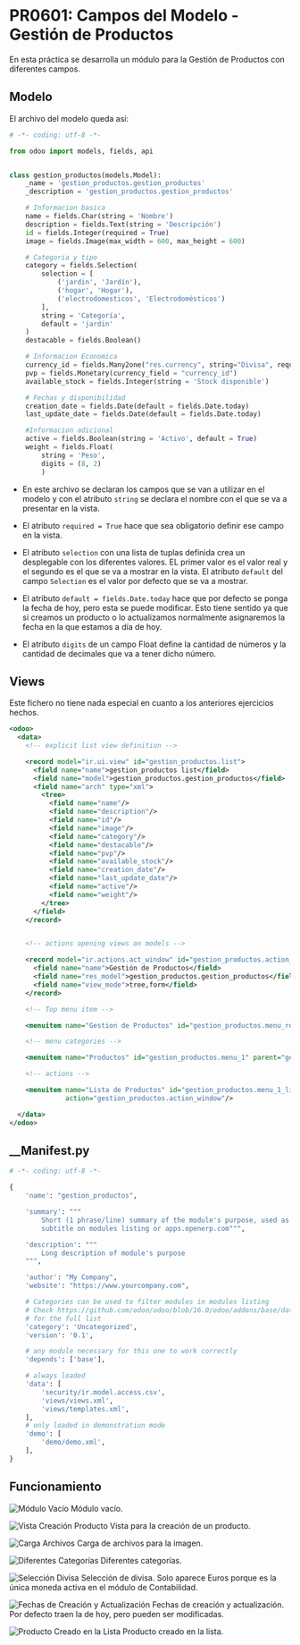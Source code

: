 # PR0601: Campos del Modelo - Gestión de Productos

En esta práctica se desarrolla un módulo para la Gestión de Productos con diferentes campos.

## Modelo

El archivo del modelo queda así:

```python
# -*- coding: utf-8 -*-

from odoo import models, fields, api


class gestion_productos(models.Model):
    _name = 'gestion_productos.gestion_productos'
    _description = 'gestion_productos.gestion_productos'

    # Informacion basica
    name = fields.Char(string = 'Nombre')
    description = fields.Text(string = 'Descripción')
    id = fields.Integer(required = True)
    image = fields.Image(max_width = 600, max_height = 600)

    # Categoria y tipo
    category = fields.Selection(
        selection = [
            ('jardin', 'Jardín'),
            ('hogar', 'Hogar'),
            ('electrodomesticos', 'Electrodomésticos')
        ],
        string = 'Categoría',
        default = 'jardin'
    )
    destacable = fields.Boolean()

    # Informacion Economica
    currency_id = fields.Many2one("res.currency", string="Divisa", required=True)
    pvp = fields.Monetary(currency_field = "currency_id")
    available_stock = fields.Integer(string = 'Stock disponible')

    # Fechas y disponibilidad
    creation_date = fields.Date(default = fields.Date.today)
    last_update_date = fields.Date(default = fields.Date.today)

    #Informacion adicional
    active = fields.Boolean(string = 'Activo', default = True)
    weight = fields.Float(
        string = 'Peso',
        digits = (8, 2)
        )
```

- En este archivo se declaran los campos que se van a utilizar en el modelo y con el atributo `string` se declara el nombre con el que se va a presentar en la vista.

- El atributo `required = True` hace que sea obligatorio definir ese campo en la vista.

- El atributo `selection` con una lista de tuplas definida crea un desplegable con los diferentes valores. EL primer valor es el valor real y el segundo es el que se va a mostrar en la vista. El atributo `default` del campo `Selection` es el valor por defecto que se va a mostrar.

- El atributo `default = fields.Date.today` hace que por defecto se ponga la fecha de hoy, pero esta se puede modificar. Esto tiene sentido ya que si creamos un producto o lo actualizamos normalmente asignaremos la fecha en la que estamos a día de hoy.

- El atributo `digits` de un campo Float define la cantidad de números y la cantidad de decimales que va a tener dicho número.

## Views

Este fichero no tiene nada especial en cuanto a los anteriores ejercicios hechos.

```xml
<odoo>
  <data>
    <!-- explicit list view definition -->

    <record model="ir.ui.view" id="gestion_productos.list">
      <field name="name">gestion_productos list</field>
      <field name="model">gestion_productos.gestion_productos</field>
      <field name="arch" type="xml">
        <tree>
          <field name="name"/>
          <field name="description"/>
          <field name="id"/>
          <field name="image"/>
          <field name="category"/>
          <field name="destacable"/>
          <field name="pvp"/>
          <field name="available_stock"/>
          <field name="creation_date"/>
          <field name="last_update_date"/>
          <field name="active"/>
          <field name="weight"/>
        </tree>
      </field>
    </record>


    <!-- actions opening views on models -->

    <record model="ir.actions.act_window" id="gestion_productos.action_window">
      <field name="name">Gestión de Productos</field>
      <field name="res_model">gestion_productos.gestion_productos</field>
      <field name="view_mode">tree,form</field>
    </record>

    <!-- Top menu item -->

    <menuitem name="Gestion de Productos" id="gestion_productos.menu_root"/>

    <!-- menu categories -->

    <menuitem name="Productos" id="gestion_productos.menu_1" parent="gestion_productos.menu_root"/>

    <!-- actions -->

    <menuitem name="Lista de Productos" id="gestion_productos.menu_1_list" parent="gestion_productos.menu_1"
              action="gestion_productos.action_window"/>

  </data>
</odoo>
```

## __Manifest.py

```python
# -*- coding: utf-8 -*-

{
    'name': "gestion_productos",

    'summary': """
        Short (1 phrase/line) summary of the module's purpose, used as
        subtitle on modules listing or apps.openerp.com""",

    'description': """
        Long description of module's purpose
    """,

    'author': "My Company",
    'website': "https://www.yourcompany.com",

    # Categories can be used to filter modules in modules listing
    # Check https://github.com/odoo/odoo/blob/16.0/odoo/addons/base/data/ir_module_category_data.xml
    # for the full list
    'category': 'Uncategorized',
    'version': '0.1',

    # any module necessary for this one to work correctly
    'depends': ['base'],

    # always loaded
    'data': [
        'security/ir.model.access.csv',
        'views/views.xml',
        'views/templates.xml',
    ],
    # only loaded in demonstration mode
    'demo': [
        'demo/demo.xml',
    ],
}
```

## Funcionamiento

![Módulo Vacío](image.png)
Módulo vacío.

![Vista Creación Producto](image-2.png)
Vista para la creación de un producto.

![Carga Archivos](image-3.png)
Carga de archivos para la imagen.

![Diferentes Categorías](image-4.png)
Diferentes categorías.

![Selección Divisa](image-5.png)
Selección de divisa. Solo aparece Euros porque es la única moneda activa en el módulo de Contabilidad.

![Fechas de Creación y Actualización](image-6.png)
Fechas de creación y actualización. Por defecto traen la de hoy, pero pueden ser modificadas.

![Producto Creado en la Lista](image-7.png)
Producto creado en la lista.